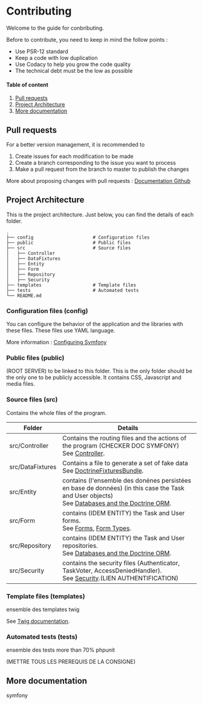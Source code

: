 # Contributing

Welcome to the guide for conbributing.  

Before to contribute, you need to keep in mind the follow points :
- Use PSR-12 standard
- Keep a code with low duplication
- Use Codacy to help you grow the code quality
- The technical debt must be the low as possible

#### Table of content

1. [Pull requests](#pull-requests)
2. [Project Architecture](#architecture)
3. [More documentation](#more)

## <a name="pull-requests"></a>Pull requests

For a better version management, it is recommended to 

1. Create issues for each modification to be made
2. Create a branch corresponding to the issue you want to process
3. Make a pull request from the branch to master to publish the changes

More about proposing changes with pull requests : [Documentation Github](https://docs.github.com/en/pull-requests/collaborating-with-pull-requests/proposing-changes-to-your-work-with-pull-requests)

## <a name="architecture"></a>Project Architecture
This is the project architecture. Just below, you can find the details of each folder.

    .
    ├── config                      # Configuration files
    ├── public                      # Public files
    ├── src                         # Source files
    │   ├── Controller              
    │   ├── DataFixtures         
    │   ├── Entity              
    │   ├── Form         
    │   ├── Repository         
    │   ├── Security         
    ├── templates                   # Template files
    ├── tests                       # Automated tests
    └── README.md

### Configuration files (config)
You can configure the behavior of the application and the libraries with these files. These files use YAML language.

More information : [Configuring Symfony](https://symfony.com/doc/current/configuration.html)

### Public files (public)

(ROOT SERVER) to be linked to this folder. This is the only folder should be the only one to be publicly accessible. It contains CSS, Javascript and media files.

### Source files (src)

Contains the whole files of the program.

Folder | Details
--- | --- 
src/Controller | Contains the routing files and the actions of the program (CHECKER DOC SYMFONY)<br>See [Controller](https://symfony.com/doc/current/controller.html).
src/DataFixtures | Contains a file to generate a set of fake data<br>See [DoctrineFixturesBundle](https://symfony.com/bundles/DoctrineFixturesBundle/current/index.html).
src/Entity | contains (l'ensemble des donénes persistées en base de données) (in this case the Task and User objects)<br>See [Databases and the Doctrine ORM](https://symfony.com/doc/current/doctrine.html).
src/Form | contains (IDEM ENTITY) the Task and User forms.<br>See [Forms](https://symfony.com/doc/current/forms.html), [Form Types](https://symfony.com/doc/current/reference/forms/types.html).
src/Repository | contains (IDEM ENTITY) the Task and User repositories.<br>See [Databases and the Doctrine ORM](https://symfony.com/doc/current/doctrine.html).
src/Security | contains the security files (Authenticator, TaskVoter, AccessDeniedHandler).<br>See [Security](https://symfony.com/doc/current/security.html).(LIEN AUTHENTIFICATION)


### Template files (templates)
ensemble des templates
twig


See [Twig documentation](https://twig.symfony.com/doc/3.x/).

### Automated tests (tests)
ensemble des tests
more than 70% 
phpunit

(METTRE TOUS LES PREREQUIS DE LA CONSIGNE)

## <a name="more"></a>More documentation

symfony 

